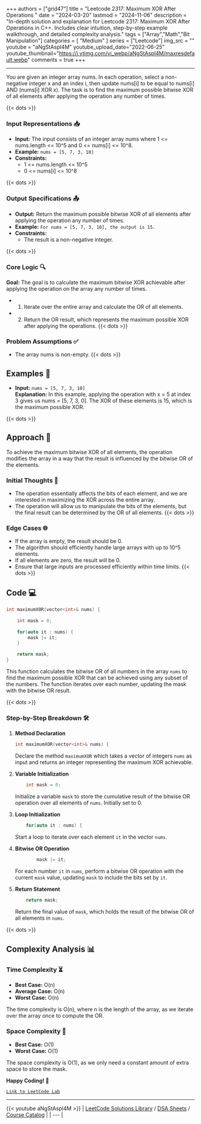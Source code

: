 
+++
authors = ["grid47"]
title = "Leetcode 2317: Maximum XOR After Operations "
date = "2024-03-20"
lastmod = "2024-11-06"
description = "In-depth solution and explanation for Leetcode 2317: Maximum XOR After Operations  in C++. Includes clear intuition, step-by-step example walkthrough, and detailed complexity analysis."
tags = ["Array","Math","Bit Manipulation"]
categories = [
    "Medium"
]
series = ["Leetcode"]
img_src = ""
youtube = "aNgStAspl4M"
youtube_upload_date="2022-06-25"
youtube_thumbnail="https://i.ytimg.com/vi_webp/aNgStAspl4M/maxresdefault.webp"
comments = true
+++



---
You are given an integer array nums. In each operation, select a non-negative integer x and an index i, then update nums[i] to be equal to nums[i] AND (nums[i] XOR x). The task is to find the maximum possible bitwise XOR of all elements after applying the operation any number of times.
<!--more-->
{{< dots >}}
### Input Representations 📥
- **Input:** The input consists of an integer array nums where 1 <= nums.length <= 10^5 and 0 <= nums[i] <= 10^8.
- **Example:** `nums = [5, 7, 3, 10]`
- **Constraints:**
	- 1 <= nums.length <= 10^5
	- 0 <= nums[i] <= 10^8

{{< dots >}}
### Output Specifications 📤
- **Output:** Return the maximum possible bitwise XOR of all elements after applying the operation any number of times.
- **Example:** `For nums = [5, 7, 3, 10], the output is 15.`
- **Constraints:**
	- The result is a non-negative integer.

{{< dots >}}
### Core Logic 🔍
**Goal:** The goal is to calculate the maximum bitwise XOR achievable after applying the operation on the array any number of times.

- 1. Iterate over the entire array and calculate the OR of all elements.
- 2. Return the OR result, which represents the maximum possible XOR after applying the operations.
{{< dots >}}
### Problem Assumptions ✅
- The array nums is non-empty.
{{< dots >}}
## Examples 🧩
- **Input:** `nums = [5, 7, 3, 10]`  \
  **Explanation:** In this example, applying the operation with x = 5 at index 3 gives us nums = [5, 7, 3, 0]. The XOR of these elements is 15, which is the maximum possible XOR.

{{< dots >}}
## Approach 🚀
To achieve the maximum bitwise XOR of all elements, the operation modifies the array in a way that the result is influenced by the bitwise OR of the elements.

### Initial Thoughts 💭
- The operation essentially affects the bits of each element, and we are interested in maximizing the XOR across the entire array.
- The operation will allow us to manipulate the bits of the elements, but the final result can be determined by the OR of all elements.
{{< dots >}}
### Edge Cases 🌐
- If the array is empty, the result should be 0.
- The algorithm should efficiently handle large arrays with up to 10^5 elements.
- If all elements are zero, the result will be 0.
- Ensure that large inputs are processed efficiently within time limits.
{{< dots >}}
## Code 💻
```cpp
int maximumXOR(vector<int>& nums) {
    
    int mask = 0;
    
    for(auto it : nums) {
        mask |= it;
    }
    
    return mask;
}
```

This function calculates the bitwise OR of all numbers in the array `nums` to find the maximum possible XOR that can be achieved using any subset of the numbers. The function iterates over each number, updating the mask with the bitwise OR result.

{{< dots >}}
### Step-by-Step Breakdown 🛠️
1. **Method Declaration**
	```cpp
	int maximumXOR(vector<int>& nums) {
	```
	Declare the method `maximumXOR` which takes a vector of integers `nums` as input and returns an integer representing the maximum XOR achievable.

2. **Variable Initialization**
	```cpp
	    int mask = 0;
	```
	Initialize a variable `mask` to store the cumulative result of the bitwise OR operation over all elements of `nums`. Initially set to 0.

3. **Loop Initialization**
	```cpp
	    for(auto it : nums) {
	```
	Start a loop to iterate over each element `it` in the vector `nums`.

4. **Bitwise OR Operation**
	```cpp
	        mask |= it;
	```
	For each number `it` in `nums`, perform a bitwise OR operation with the current `mask` value, updating `mask` to include the bits set by `it`.

5. **Return Statement**
	```cpp
	    return mask;
	```
	Return the final value of `mask`, which holds the result of the bitwise OR of all elements in `nums`.

{{< dots >}}
## Complexity Analysis 📊
### Time Complexity ⏳
- **Best Case:** O(n)
- **Average Case:** O(n)
- **Worst Case:** O(n)

The time complexity is O(n), where n is the length of the array, as we iterate over the array once to compute the OR.

### Space Complexity 💾
- **Best Case:** O(1)
- **Worst Case:** O(1)

The space complexity is O(1), as we only need a constant amount of extra space to store the mask.

**Happy Coding! 🎉**


[`Link to LeetCode Lab`](https://leetcode.com/problems/maximum-xor-after-operations/description/)

---
{{< youtube aNgStAspl4M >}}
| [LeetCode Solutions Library](https://grid47.xyz/leetcode/) / [DSA Sheets](https://grid47.xyz/sheets/) / [Course Catalog](https://grid47.xyz/courses/) |
| --- |
